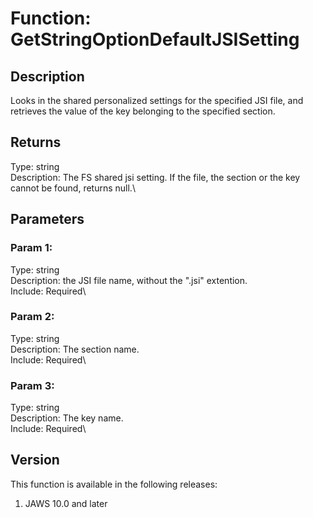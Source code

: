 # Function: GetStringOptionDefaultJSISetting

## Description

Looks in the shared personalized settings for the specified JSI file,
and retrieves the value of the key belonging to the specified section.

## Returns

Type: string\
Description: The FS shared jsi setting. If the file, the section or the
key cannot be found, returns null.\

## Parameters

### Param 1:

Type: string\
Description: the JSI file name, without the \".jsi\" extention.\
Include: Required\

### Param 2:

Type: string\
Description: The section name.\
Include: Required\

### Param 3:

Type: string\
Description: The key name.\
Include: Required\

## Version

This function is available in the following releases:

1.  JAWS 10.0 and later

